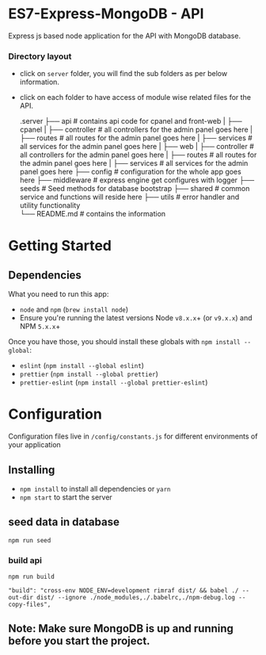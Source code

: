 # ES7-Express-MongoDB - API

Express js based node application for the API with MongoDB database.

### Directory layout
 * click on ```server``` folder, you will find the sub folders as per below information. 
 * click on each folder to have access of module wise related files for the API.

    .server
    ├── api                   # contains api code for cpanel and front-web
    |     ├── cpanel
    |          ├── controller  # all controllers for the admin panel goes here
    |          ├── routes      # all routes for the admin panel goes here
    |          ├── services    # all services for the admin panel goes here
    |     ├── web
    |          ├── controller  # all controllers for the admin panel goes here
    |          ├── routes      # all routes for the admin panel goes here
    |          ├── services    # all services for the admin panel goes here
    ├── config                # configuration for the whole app goes here 
    ├── middleware            # express engine get configures with logger
    ├── seeds                 # Seed methods for database bootstrap
    ├── shared                # common service and functions will reside here
    ├── utils                 # error handler and utility functionality  
    └── README.md             # contains the information

# Getting Started
## Dependencies
What you need to run this app:
* `node` and `npm` (`brew install node`)
* Ensure you're running the latest versions Node `v8.x.x`+ (or `v9.x.x`) and NPM `5.x.x`+

Once you have those, you should install these globals with `npm install --global`:
* `eslint` (`npm install --global eslint`)
* `prettier` (`npm install --global prettier`)
* `prettier-eslint` (`npm install --global prettier-eslint`)

# Configuration
Configuration files live in `/config/constants.js` for different environments of your application

## Installing
* `npm install` to install all dependencies or `yarn`
* `npm start` to start the server

## seed data in database
`npm run seed`

### build api
`npm run build`

```
"build": "cross-env NODE_ENV=development rimraf dist/ && babel ./ --out-dir dist/ --ignore ./node_modules,./.babelrc,./npm-debug.log --copy-files",
```

## Note: Make sure MongoDB is up and running before you start the project.

